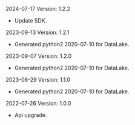 2024-07-17 Version: 1.2.2
- Update SDK.

2023-09-13 Version: 1.2.1
- Generated python2 2020-07-10 for DataLake.

2023-09-07 Version: 1.2.0
- Generated python2 2020-07-10 for DataLake.

2023-08-29 Version: 1.1.0
- Generated python2 2020-07-10 for DataLake.

2022-07-26 Version: 1.0.0
- Api upgrade.

